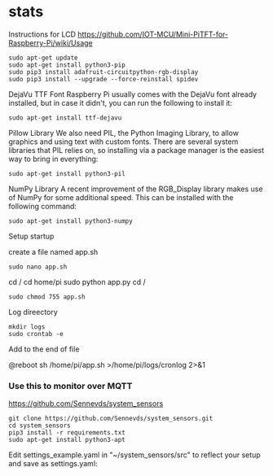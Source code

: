 # stats
Instructions for LCD
https://github.com/IOT-MCU/Mini-PiTFT-for-Raspberry-Pi/wiki/Usage

```
sudo apt-get update
sudo apt-get install python3-pip
sudo pip3 install adafruit-circuitpython-rgb-display
sudo pip3 install --upgrade --force-reinstall spidev
```

DejaVu TTF Font
Raspberry Pi usually comes with the DejaVu font already installed, but in case it didn't, you can run the following to install it:

```sudo apt-get install ttf-dejavu```

Pillow Library
We also need PIL, the Python Imaging Library, to allow graphics and using text with custom fonts. There are several system libraries that PIL relies on, so installing via a package manager is the easiest way to bring in everything:

```sudo apt-get install python3-pil```

NumPy Library
A recent improvement of the RGB_Display library makes use of NumPy for some additional speed. This can be installed with the following command:

```sudo apt-get install python3-numpy```

Setup startup 

create a file named app.sh

```sudo nano app.sh```


cd /
cd home/pi
sudo python app.py
cd /


```sudo chmod 755 app.sh```

Log direectory

```
mkdir logs
sudo crontab -e
```

Add to the end of file

@reboot sh /home/pi/app.sh >/home/pi/logs/cronlog 2>&1


### Use this to monitor over MQTT

https://github.com/Sennevds/system_sensors

```
git clone https://github.com/Sennevds/system_sensors.git
cd system_sensors
pip3 install -r requirements.txt
sudo apt-get install python3-apt
```
Edit settings_example.yaml in "~/system_sensors/src" to reflect your setup and save as settings.yaml:
